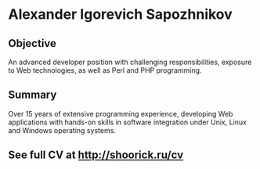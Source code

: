 # Alexander Igorevich Sapozhnikov

## Objective

An advanced developer position with challenging responsibilities, exposure to Web
technologies, as well as Perl and PHP programming.

## Summary

Over 15 years of extensive programming experience, developing Web applications with
hands-on skills in software integration under Unix, Linux and Windows operating
systems.

## See full CV at http://shoorick.ru/cv
